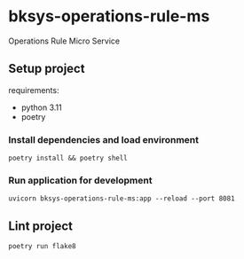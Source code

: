 # bksys-operations-rule-ms

Operations Rule Micro Service

## Setup project

requirements:
- python 3.11
- poetry

### Install dependencies and load environment
```
poetry install && poetry shell
```

### Run application for development
```
uvicorn bksys-operations-rule-ms:app --reload --port 8081
```

## Lint project
```
poetry run flake8
```